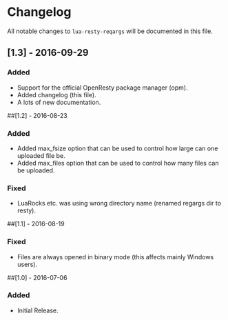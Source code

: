 # Changelog

All notable changes to `lua-resty-reqargs` will be documented in this file.

## [1.3] - 2016-09-29
### Added
- Support for the official OpenResty package manager (opm).
- Added changelog (this file).
- A lots of new documentation.

##[1.2] - 2016-08-23
### Added
- Added max_fsize option that can be used to control how large can one uploaded file be.
- Added max_files option that can be used to control how many files can be uploaded.

### Fixed
- LuaRocks etc. was using wrong directory name (renamed regargs dir to resty).

##[1.1] - 2016-08-19
### Fixed
- Files are always opened in binary mode (this affects mainly Windows users).

##[1.0] - 2016-07-06
### Added
- Initial Release.
